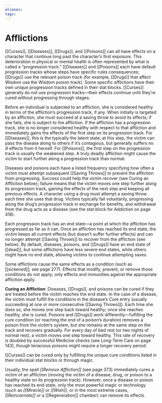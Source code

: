 ```yaml
---
aliases: 
tags: 
---
```


# Afflictions

[[Curses]], [[Diseases]], [[Drugs]], and [[Poisons]] can all have effects on a character that continue long past the character’s first exposure. This deterioration in physical or mental health is often represented by what is called a “progression track.” [[Diseases]] and [[Poisons]] each have default progression tracks whose steps have specific rules consequences; [[Drugs]] use the relevant poison track (for example, [[Drugs]] that affect Wisdom use the Wisdom poison track). Some specific afflictions have their own unique progression tracks defined in their stat blocks. [[Curses]] generally do not use progression tracks—their effects continue until they’re cured without progressing through stages.

Before an individual is subjected to an affliction, she is considered healthy in terms of the affliction’s progression track, if any. When initially is targeted by an affliction, she must succeed at a saving throw to avoid its effects; if she fails, she is subject to the affliction. If the affliction has a progression track, she is no longer considered healthy with respect to that affliction and immediately gains the effects of the first step on its progression track. For [[Diseases]], this is the typically the latent state; at this step, the victim can pass the disease along to others if it’s contagious, but generally suffers no ill effects from it herself. For [[Poisons]], the first step on the progression track is usually the weakened step. A truly deadly affliction might cause the victim to start further along a progression track than normal.

Diseases and poisons each have a listed frequency specifying how often a victim must attempt subsequent [[Saving Throws]] to prevent the affliction from progressing. Success could help the victim recover (see Curing an Affliction below); failure means that the victim moves one step further along its progression track, gaining the effects of the next step and keeping all previous effects. A character using a drug must attempt a saving throw each time she uses that drug. Victims typically fail voluntarily, progressing along the drug’s progression track in exchange for benefits, and withdrawal from the drug acts as a disease (see the stat block for Addiction on page 418).

Each progression track has an end state—a point at which the affliction has progressed as far as it can. Once an affliction has reached its end state, the victim keeps all current effects (but doesn’t suffer further effects) and can no longer attempt [[Saving Throws]] to recover from the affliction (see below). By default, diseases, poisons, and [[Drugs]] have an end state of [[dead]], but some afflictions have less severe end states, while others might have no end state, allowing victims to continue attempting saves.

Some afflictions cause the same effects as a condition (such as [[sickened]]; see page 277). Effects that modify, prevent, or remove those conditions do not apply; only effects and immunities against the appropriate affliction apply.

**Curing an Affliction**: Diseases, [[Drugs]], and poisons can be cured if they are treated before the victim reaches the end state. In the case of a disease, the victim must fulfill the conditions in the disease’s Cure entry (usually succeeding at one or more consecutive [[Saving Throws]]). Each time she does so, she moves one step back toward healthy; once she reaches healthy, she is cured. Poisons and [[Drugs]] work differently—fulfilling the cure condition (or reaching the end of a poison’s duration) removes a poison from the victim’s system, but she remains at the same step on the track and recovers gradually. For every day of bed rest (or two nights of normal rest), a victim moves one step toward healthy. This rate of recovery is doubled by successful Medicine checks (see Long-Term Care on page 143), though tenacious poisons might require a longer recovery period.

[[Curses]] can be cured only by fulfilling the unique cure conditions listed in their individual stat blocks or through magic.

Usually, the spell _[[Remove Affliction]]_ (see page 373) immediately cures a victim of an affliction (moving the victim of a disease, drug, or poison to a healthy state on its progression track). However, once a disease or poison has reached its end state, only the most powerful magic or technology (such as _[[Miracle]]_ or _[[Wish]]_, or in the most extreme cases, _[[Reincarnate]]_ or a [[Regeneration]] chamber) can remove its effects.